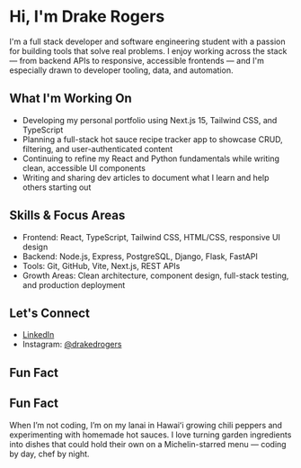 # Hi, I'm Drake Rogers

I'm a full stack developer and software engineering student with a passion for building tools that solve real problems. I enjoy working across the stack — from backend APIs to responsive, accessible frontends — and I'm especially drawn to developer tooling, data, and automation.

## What I'm Working On

- Developing my personal portfolio using Next.js 15, Tailwind CSS, and TypeScript
- Planning a full-stack hot sauce recipe tracker app to showcase CRUD, filtering, and user-authenticated content
- Continuing to refine my React and Python fundamentals while writing clean, accessible UI components
- Writing and sharing dev articles to document what I learn and help others starting out

## Skills & Focus Areas

- Frontend: React, TypeScript, Tailwind CSS, HTML/CSS, responsive UI design
- Backend: Node.js, Express, PostgreSQL, Django, Flask, FastAPI
- Tools: Git, GitHub, Vite, Next.js, REST APIs
- Growth Areas: Clean architecture, component design, full-stack testing, and production deployment

## Let's Connect

- [LinkedIn](https://www.linkedin.com/in/yourusername)
- Instagram: [@drakedrogers](https://instagram.com/drakedrogers)

## Fun Fact

## Fun Fact

When I’m not coding, I’m on my lanai in Hawaiʻi growing chili peppers and experimenting with homemade hot sauces. I love turning garden ingredients into dishes that could hold their own on a Michelin-starred menu — coding by day, chef by night.
<!---
drakrgrs/drakrgrs is a ✨ special ✨ repository because its `README.md` (this file) appears on your GitHub profile.
You can click the Preview link to take a look at your changes.
--->
